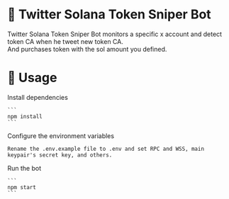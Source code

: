 # 🤖 Twitter Solana Token Sniper Bot

Twitter Solana Token Sniper Bot monitors a specific x account and detect token CA when he tweet new token CA.
<br>
And purchases token with the sol amount you defined.

# 👀 Usage
Install dependencies

    ```
    npm install
    ```
Configure the environment variables

    Rename the .env.example file to .env and set RPC and WSS, main keypair's secret key, and others.

Run the bot

    ```
    npm start
    ```
